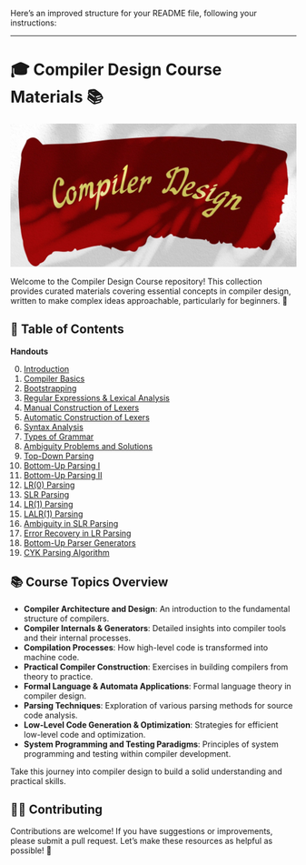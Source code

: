 Here’s an improved structure for your README file, following your instructions:

---

# 🎓 Compiler Design Course Materials 📚

![Compiler Image](Handout/pictures/compiler-readme.jpg)

Welcome to the Compiler Design Course repository! This collection provides curated materials covering essential concepts in compiler design, written to make complex ideas approachable, particularly for beginners. 📝

## 📖 Table of Contents

**Handouts**

0. [Introduction](./Handout/00_Introduction.md)
1. [Compiler Basics](./Handout/01_Compiler-Basic.md)
2. [Bootstrapping](./Handout/02_Bootstrapping.md)
3. [Regular Expressions & Lexical Analysis](./Handout/03_Regular-Expressions-and-Lexical-Analysis.md)
4. [Manual Construction of Lexers](./Handout/04_Manual_Construction_of_Lexers.md)
5. [Automatic Construction of Lexers](./Handout/05_Automatic_construction_of_Lexers.md)
6. [Syntax Analysis](./Handout/06_Syntax-Analysis.md)
7. [Types of Grammar](./Handout/07_Types-of-Grammar.md)
8. [Ambiguity Problems and Solutions](./Handout/08_Ambiguity-Problems-and-Eliminating-the-Ambiguity.md)
9. [Top-Down Parsing](./Handout/09_Top-down.md)
10. [Bottom-Up Parsing I](./Handout/10_Bottom-up_I.md)
11. [Bottom-Up Parsing II](./Handout/11_Bottom-up_II.md)
12. [LR(0) Parsing](./Handout/12_LR0_parsing.md)
13. [SLR Parsing](./Handout/13_SLR_parsing.md)
14. [LR(1) Parsing](./Handout/14_LR1_parsing.md)
15. [LALR(1) Parsing](./Handout/15_LALR1_parsing.md)
16. [Ambiguity in SLR Parsing](./Handout/16_ambiguous_with_SLR.md)
17. [Error Recovery in LR Parsing](./Handout/17_error_recovery_in_LR_parsing.md)
18. [Bottom-Up Parser Generators](./Handout/18_Bottom-up-Parser-Generators.md)
19. [CYK Parsing Algorithm](./Handout/19-CYK_parsing_algorithm.md)

## 📚 Course Topics Overview

- **Compiler Architecture and Design**: An introduction to the fundamental structure of compilers.
- **Compiler Internals & Generators**: Detailed insights into compiler tools and their internal processes.
- **Compilation Processes**: How high-level code is transformed into machine code.
- **Practical Compiler Construction**: Exercises in building compilers from theory to practice.
- **Formal Language & Automata Applications**: Formal language theory in compiler design.
- **Parsing Techniques**: Exploration of various parsing methods for source code analysis.
- **Low-Level Code Generation & Optimization**: Strategies for efficient low-level code and optimization.
- **System Programming and Testing Paradigms**: Principles of system programming and testing within compiler development.

Take this journey into compiler design to build a solid understanding and practical skills.

## 👩‍💻 Contributing

Contributions are welcome! If you have suggestions or improvements, please submit a pull request. Let’s make these resources as helpful as possible! 🙌
